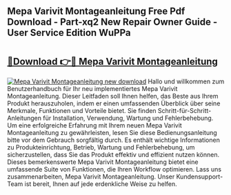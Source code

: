 ## Mepa Varivit Montageanleitung Free Pdf Download - Part-xq2 New Repair Owner Guide - User Service Edition WuPPa

# <h2><a href="http://df89tlw.blite.top/?on=Mepa+Varivit+Montageanleitung">🔗Download 👉🔴 Mepa Varivit Montageanleitung</a></h2>

[![Mepa Varivit Montageanleitung new download](https://i.imgur.com/lujVjoI.png)](http://df89tlw.blite.top/?on=Mepa+Varivit+Montageanleitung)
Hallo und willkommen zum Benutzerhandbuch für Ihr neu implementiertes Mepa Varivit Montageanleitung. Dieser Leitfaden soll Ihnen helfen, das Beste aus Ihrem Produkt herauszuholen, indem er einen umfassenden Überblick über seine Merkmale, Funktionen und Vorteile bietet. Sie finden Schritt-für-Schritt-Anleitungen für Installation, Verwendung, Wartung und Fehlerbehebung. Um eine erfolgreiche Erfahrung mit Ihrem neuen Mepa Varivit Montageanleitung zu gewährleisten, lesen Sie diese Bedienungsanleitung bitte vor dem Gebrauch sorgfältig durch. Es enthält wichtige Informationen zu Produkteinrichtung, Betrieb, Wartung und Fehlerbehebung, um sicherzustellen, dass Sie das Produkt effektiv und effizient nutzen können. Dieses bemerkenswerte Mepa Varivit Montageanleitung bietet eine umfassende Suite von Funktionen, die Ihren Workflow optimieren. Lass uns zusammenarbeiten, Mepa Varivit Montageanleitung. Unser Kundensupport-Team ist bereit, Ihnen auf jede erdenkliche Weise zu helfen.
